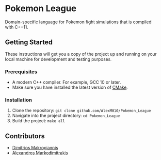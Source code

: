 # Pokemon League
Domain-specific language for Pokemon fight simulations that is compiled with C++11.

## Getting Started
These instructions will get you a copy of the project up and running on your local machine for development and testing purposes.

### Prerequisites
- A modern C++ compiler. For example, GCC 10 or later.
- Make sure you have installed the latest version of [CMake](https://cmake.org/download/).

### Installation
1. Clone the repository: `git clone github.com/AlexM010/Pokemon_League`
2. Navigate into the project directory: `cd Pokemon_League`
3. Build the project: `make all`


## Contributors
- [Dimitrios Makrogiannis](https://github.com/PercySS)
- [Alexandros Markodimitrakis](https://github.com/AlexM010)